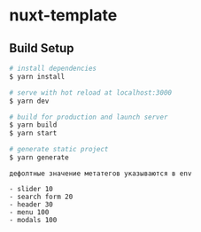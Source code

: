 # nuxt-template

## Build Setup

```bash
# install dependencies
$ yarn install

# serve with hot reload at localhost:3000
$ yarn dev

# build for production and launch server
$ yarn build
$ yarn start

# generate static project
$ yarn generate
```

```metadata
дефолтные значение метатегов указываются в env
```

```z-indexes
- slider 10
- search form 20
- header 30
- menu 100
- modals 100
```
